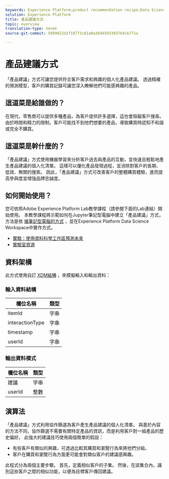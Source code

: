 ```yaml
---
keywords: Experience Platform;product recommendation recipe;Data Science Workspace;popular topics
solution: Experience Platform
title: 產品建議方式
topic: overview
translation-type: tm+mt
source-git-commit: 5699022d1f18773c81a0a36d4593393764cb771a

---
```



# 產品建議方式

「產品建議」方式可讓您提供符合客戶需求和興趣的個人化產品建議。 透過精確的預測模型，客戶的購買記錄可讓您深入瞭解他們可能感興趣的產品。

## 這道菜是給誰做的？

在現代，零售商可以提供多種產品，為客戶提供許多選擇，這也會阻礙客戶搜尋。 由於時間和精力的限制，客戶可能找不到他們想要的產品，導致購買時認知不和諧或完全不購買。

## 這道菜是幹什麼的？

「產品建議」方式使用機器學習來分析客戶過去與產品的互動，並快速且輕鬆地產生產品建議的個人化清單。 這樣可以優化產品發現過程，並消除對客戶的長期、低效、無關的搜索。 因此，「產品建議」方式可改善客戶的整體購買體驗，進而提高參與度並增強品牌忠誠度。

## 如何開始使用？

您可依照Adobe Experience Platform Lab教學課程（請參閱下面的Lab連結）開始使用。 本教學課程將示範如何在Jupyter筆記型電腦中建立「產品建議」方式，方法是依 [循筆記型電腦的方式](../jupyterlab/create-a-recipe.md) ，並在Experience Platform Data Science Workspace中實作方式。

* [實驗：使用資料科學工作區預測未來](https://expleague.azureedge.net/labs/L777/index.html)
* [實驗室資源](https://github.com/adobe/experience-platform-dsw-reference/tree/master/Summit/2019/resources)

## 資料架構

此方式使用自訂 [XDM結構](../../xdm/schema/field-dictionary.md) ，來模擬輸入和輸出資料：

### 輸入資料結構

| 欄位名稱 | 類型 |
--- | ---
| itemId | 字串 |
| interactionType | 字串 |
| timestamp | 字串 |
| userId | 字串 |

### 輸出資料模式

| 欄位名稱 | 類型 |
--- | ---
| 建議 | 字串 |
| userId | 整數 |

## 演算法

「產品建議」方式利用協作篩選為客戶產生產品建議的個人化清單。 與基於內容的方法不同，協作篩選不需要有關特定產品的資訊，而是利用客戶對一組產品的歷史偏好。 此強大的建議技巧使用兩個簡單的假設：
* 有些客戶有類似的興趣，可透過比較其購買和瀏覽行為來將他們分組。
* 客戶在購買和瀏覽行為方面更可能會對類似客戶的建議感興趣。

此程式分為兩個主要步驟。 首先，定義相似客戶的子集。 然後，在該集合內，識別這些客戶之間的相似功能，以便為目標客戶傳回建議。